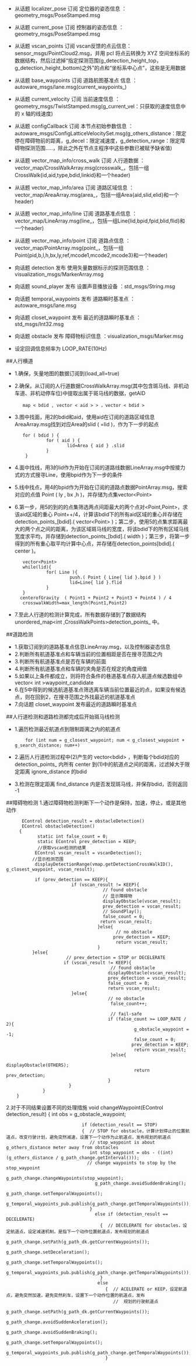 * 从话题  localizer_pose                                  订阅     定位器的姿态信息        ：geometry_msgs/PoseStamped.msg
* 从话题  current_pose                                     订阅     控制器的姿态信息        ：geometry_msgs/PoseStamped.msg
* 从话题  vscan_points                                    订阅      vscan反馈的点云信息：sensor_msgs/PointCloud2.msg，并用 pcl 将点云转换为 XYZ 空间坐标系的数据结构，然后过滤掉“指定探测范围(g_detection_height_top，g_detection_height_bottom)之外”的点和“坐标系中心点”，这些是无用数据
* 从话题  base_waypoints                              订阅     道路航图基准点 信息    ：autoware_msgs/lane.msg(current_waypoints_)
* 从话题  current_velocity                              订阅     当前速度信息                  ：geometry_msgs/TwistStamped.msg(g_current_vel：只获取的速度信息中的 x 轴的线速度)
* 从话题  configCallback                                 订阅     本节点初始参数信息     ：autoware_msgs/ConfigLatticeVelocitySet.msg(g_others_distance：限定停在障碍物前的距离，g_decel：限定减速度，g_detection_range：限定障碍物探测范围.....，除此之外在节点主程序中这些参数已被赋予缺省值)
* 从话题  vector_map_info/cross_walk     订阅     人行道数据                      ：vector_map/CrossWalkArray.msg(crosswalk_，包括一组CrossWalk{id,aid,type,bdid,linkid}和一个header)
* 从话题  vector_map_info/area                   订阅     道路区域信息                 ：vector_map/AreaArray.msg(area_，包括一组Area{aid,slid,elid}和一个header)
* 从话题  vector_map_info/line                     订阅    道路基准点信息             ：vector_map/LineArray.msg(line_，包括一组Line{lid,bpid,fpid,blid,flid}和一个header)
* 从话题  vector_map_info/point                  订阅     道路点信息                 ：vector_map/PointArray.msg(point_，包括一组Point{pid,b,l,h,bx,ly,ref,mcode1,mcode2,mcode3}和一个header)

* 向话题  detection                                              发布     使用矢量数据标示的探测范围信息            ：visualization_msgs/MarkerArray.msg
* 向话题  sound_player                                     发布      设置声音播放设备                                          ：std_msgs/String.msg
* 向话题  temporal_waypoints                      发布      道路瞬时基准点                                               ：autoware_msgs/lane.msg
* 向话题 closet_waypoint                               发布      最近的道路瞬时基准点                                   ：std_msgs/Int32.msg
* 向话题  obstacle                                               发布      障碍物标识信息                                                ：visualization_msgs/Marker.msg

* 设定回调信息频率为 LOOP_RATE(10Hz)

##人行横道
* 1.确保，矢量地图的数据订阅到(load_all=true)
* 2.确保，从订阅的人行道数据CrossWalkArray.msg(其中包含斑马线、非机动车道、非机动停车位)中提取出属于斑马线的数据，getAID

         map < bdid , vector < aid > > ，vector < bdid >
* 3.图中找面，用2的bdid和aid，使用aid在订阅的道路区域信息AreaArray.msg找到对应Area的slid ( =lid )，作为下一步的起点

         for ( bdid ) {
                  for ( aid ) {
                          lid=Area { aid } .slid 
                  }
          }
* 4.面中找线，用3的lid作为开始在订阅的道路线数据LineArray.msg中按接力式的方式搜寻Line，使用bpid作为下一步的条件
* 5.线中找点，用4的bpid作为开始在订阅的道路点数据PointArray.msg，搜索对应的点值 Point ( ly , bx ,h )，并存储为点集vector&#60;Point&#62;
* 6.第一步，用5的到的的点集筛选两点间距最大的两个点对&#60;Point,Point&#62;，求该aid区域的重心 Point++/4，计算该bdid下的所有aid区域的重心并存储在     detection_points_[bdid].( vector&#60;Point&#62; )；第二步，使用5的点集求距离最大的两个点之间的距离，为该区域斑马线的宽度，将该bdid下的所有区域马线宽度求平均，并存储到detection_points_[bdid].( width )；第三步，将第一步得到的所有重心取平均计算中心点，并存储在detection_points[bdid].( center )。
 
         vector<Point>
         while(lid){
                  for( Line ){
                           push.( Point { Line{ lid }.bpid } )
                           lid=Line{ lid }.flid
                  }
         }
        centerofGravity  ( Point1 + Point2 + Point3 + Point4 ) / 4
         crosswalkWidth=max_length(Point1,Point2)
* 7.至此人行道的检测计算完成，所有数据存储到了数据结构 unordered_map&#60;int ,CrossWalkPoints&#62;detection_points_ 中。

##道路检测
* 1.获取订阅到的道路基准点信息LineArray.msg，以及控制器姿态信息
* 2.判断所有航道基准点和车辆当前的位置相距是否在搜寻范围之内
* 3.判断所有航道基准点是否在车辆的前面
* 4.判断所有航道基准点和车辆的夹角是否在规定的角度阀值
* 5.如果以上条件都成立，则将符合条件的巷道基准点存入航道点候选数组中 vector&#60; int &#62;waypoint_candidate
* 6.在5中得到的候选航道基准点筛选离车辆当前位置最近的点，如果没有候选点，则在回到2，在搜寻范围之外找最近的航道基准点
* 7.向话题 closet_waypoint 发布最近的道路瞬时基准点

##人行道检测和道路检测都完成后开始斑马线检测
* 1.遍历检测最近航道点到限制距离之内的航道点

          for (int num = g_closest_waypoint; num < g_closest_waypoint + g_search_distance; num++)
* 2.遍历人行道检测过程中(2)产生的 vector&#60;bdid&#62; ，判断每个bdid对应的 detection_points_ 内所有 center 到(1)中的航道点之间的距离，过滤掉大于限定距离 ignore_distance 的bdid
* 3.检测在限定距离 find_distance 内是否发现斑马线，并保存bdid，否则返回 -1

##障碍物检测
1.通过障碍物检测判断下一个动作是保持，加速，停止，或是其他动作
 
          EControl detection_result = obstacleDetection()
          EControl obstacleDetection()
         {
                static int false_count = 0;
                static EControl prev_detection = KEEP;
                //获取vscan检测的结果
               EControl vscan_result = vscanDetection();
              //显示检测范围
               displayDetectionRange(vmap.getDetectionCrossWalkID(), g_closest_waypoint, vscan_result);

               if (prev_detection == KEEP){
                             if (vscan_result != KEEP){ 
                                         // found obstacle
                                         // 显示障碍物
                                         displayObstacle(vscan_result);
                                         prev_detection = vscan_result;
                                         // SoundPlay();
                                         false_count = 0;
                                        return vscan_result;
                                       }else{ 
                                              // no obstacle
                                             prev_detection = KEEP;
                                              return vscan_result;
                                       }
              }else{  
                           // prev_detection = STOP or DECELERATE
                          if (vscan_result != KEEP){  
                                            // found obstacle
                                           displayObstacle(vscan_result);
                                           prev_detection = vscan_result;
                                           false_count = 0;
                                           return vscan_result;
                             }else{  
                                           // no obstacle
                                            false_count++;

                                            // fail-safe
                                           if (false_count >= LOOP_RATE / 2){
                                                     g_obstacle_waypoint = -1;
                                                     false_count = 0;
                                                    prev_detection = KEEP;
                                                     return vscan_result;
                                            }else{
                                                     displayObstacle(OTHERS);
                                                     return prev_detection;
                                           }
                            }
                  }
        }
2.对于不同结果设置不同的处理措施
                      void changeWaypoint(EControl detection_result)
                      {
                                int obs = g_obstacle_waypoint;

                                 if (detection_result == STOP)
                                 {  // STOP for obstacle，计算计划停止的位置航道点，改变行驶计划，避免突然减速，设置下一个动作为止航道点，发布规划的航道点
                                    // stop_waypoint is about g_others_distance meter away from obstacles
                                    int stop_waypoint = obs - ((int)(g_others_distance / g_path_change.getInterval()));
                                   // change waypoints to stop by the stop_waypoint
                                      g_path_change.changeWaypoints(stop_waypoint);
                                      g_path_change.avoidSuddenBraking();
                                      g_path_change.setTemporalWaypoints();
                                      g_temporal_waypoints_pub.publish(g_path_change.getTemporalWaypoints());
                                    }
                                      else if (detection_result == DECELERATE)
                                        {  // DECELERATE for obstacles，设定航道点，设定减速机制，是指下一个动作位置航道点，发布规划的航道点
                                          g_path_change.setPath(g_path_dk.getCurrentWaypoints());
                                            g_path_change.setDeceleration();
                                           g_path_change.setTemporalWaypoints();
                                          g_temporal_waypoints_pub.publish(g_path_change.getTemporalWaypoints());
                                        }
                                       else
                                          {  // ACELERATE or KEEP，设定航道点，避免突然加速，避免突然刹车，设置下一个动作位置的航道点，发布
                                             //  规划的行驶航道点
                                             g_path_change.setPath(g_path_dk.getCurrentWaypoints());
                                              g_path_change.avoidSuddenAceleration();
                                             g_path_change.avoidSuddenBraking();
                                               g_path_change.setTemporalWaypoints();
                                             g_temporal_waypoints_pub.publish(g_path_change.getTemporalWaypoints());
                                          }